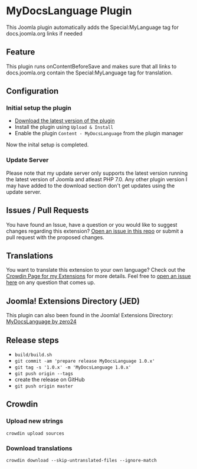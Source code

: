 # MyDocsLanguage Plugin

This Joomla plugin automatically adds the Special:MyLanguage tag for docs.joomla.org links if needed

## Feature

This plugin runs onContentBeforeSave and makes sure that all links to docs.joomla.org contain the Special:MyLanguage tag for translation.

## Configuration

### Initial setup the plugin

- [Download the latest version of the plugin](https://github.com/zero-24/plg_content_mydocslanguage/releases/latest)
- Install the plugin using `Upload & Install`
- Enable the plugin `Content - MyDocsLanguage` from the plugin manager

Now the inital setup is completed.

### Update Server

Please note that my update server only supports the latest version running the latest version of Joomla and atleast PHP 7.0.
Any other plugin version I may have added to the download section don't get updates using the update server.

## Issues / Pull Requests

You have found an Issue, have a question or you would like to suggest changes regarding this extension?
[Open an issue in this repo](https://github.com/zero-24/plg_content_mydocslanguage/issues/new) or submit a pull request with the proposed changes.

## Translations

You want to translate this extension to your own language? Check out the [Crowdin Page for my Extensions](https://joomla.crowdin.com/zero-24) for more details. Feel free to [open an issue here](https://github.com/zero-24/plg_content_mydocslanguage/issues/new) on any question that comes up.

## Joomla! Extensions Directory (JED)

This plugin can also been found in the Joomla! Extensions Directory: [MyDocsLanguage by zero24](https://extensions.joomla.org/extension/mydocslanguage/)

## Release steps

- `build/build.sh`
- `git commit -am 'prepare release MyDocsLanguage 1.0.x'`
- `git tag -s '1.0.x' -m 'MyDocsLanguage 1.0.x'`
- `git push origin --tags`
- create the release on GitHub
- `git push origin master`

## Crowdin

### Upload new strings

`crowdin upload sources`

### Download translations

`crowdin download --skip-untranslated-files --ignore-match`
